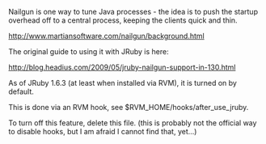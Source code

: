 Nailgun is one way to tune Java processes - the idea is to push the startup overhead off to a central process, keeping the clients quick and thin.

http://www.martiansoftware.com/nailgun/background.html

The original guide to using it with JRuby is here:

http://blog.headius.com/2009/05/jruby-nailgun-support-in-130.html

As of JRuby 1.6.3 (at least when installed via RVM), it is turned on by default.

This is done via an RVM hook, see $RVM_HOME/hooks/after_use_jruby.

To turn off this feature, delete this file.  (this is probably not the official way to disable hooks, but I am afraid I cannot find that, yet...)